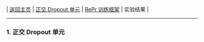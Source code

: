 | [返回主页](index.html) | [正交 Dropout 单元](cnn_block.html) | [RePr 训练框架](cnn_repr.html) | 实验结果 |

---



### 1. 正交 Dropout 单元

